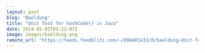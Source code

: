 ```yaml
---
layout: post
blog: "Baeldung"
title: "Unit Test for hashCode() in Java"
date: 2024-05-02T03:22:07Z
image: images/baeldung.png
remote_url: "https://feeds.feedblitz.com/~/890401433/0/baeldung~Unit-Test-for-hashCode-in-Java"
---
```

